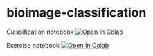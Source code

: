 # bioimage-classification

Classification notebook [![Open In Colab](https://colab.research.google.com/assets/colab-badge.svg)](https://colab.research.google.com/github/fedenanni/bioimage-classification/blob/main/code/mnist.ipynb)

Exercise notebook [![Open In Colab](https://colab.research.google.com/assets/colab-badge.svg)](https://colab.research.google.com/github/fedenanni/bioimage-classification/blob/main/code/exercise.ipynb)

